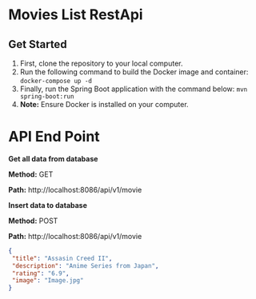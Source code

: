 # Movies List RestApi

## Get Started

1. First, clone the repository to your local computer.
2. Run the following command to build the Docker image and container:  `docker-compose up -d`
3. Finally, run the Spring Boot application with the command below: `mvn spring-boot:run`
4. **Note:** Ensure Docker is installed on your computer.

# API End Point

**Get all data from database**

**Method:** GET

**Path:** http://localhost:8086/api/v1/movie

**Insert data to database**

**Method:** POST

**Path:** http://localhost:8086/api/v1/movie

```json
{
 "title": "Assasin Creed II",
 "description": "Anime Series from Japan",
 "rating": "6.9",
 "image": "Image.jpg"
}


